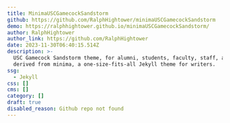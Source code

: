 ```yaml
---
title: MinimaUSCGamecockSandstorm
github: https://github.com/RalphHightower/minimaUSCGamecockSandstorm
demo: https://ralphhightower.github.io/minimaUSCGamecockSandstorm/
author: RalphHightower
author_link: https://github.com/RalphHightower
date: 2023-11-30T06:40:15.514Z
description: >-
  USC Gamecock Sandstorm theme, for alumni, students, faculty, staff, and fans,
  derived from minima, a one-size-fits-all Jekyll theme for writers.
ssg:
  - Jekyll
css: []
cms: []
category: []
draft: true
disabled_reason: Github repo not found
---
```

